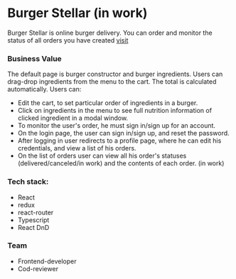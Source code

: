 # Burger Stellar (in work)

Burger Stellar is online burger delivery. You can order and monitor the status of all orders you have created [visit](https://react-burger-yp.vercel.app)

### Business Value

The default page is burger constructor and burger ingredients.
Users can drag-drop ingredients from the menu to the cart. The total is calculated automatically.
Users can:

- Edit the cart, to set particular order of ingredients in a burger.
- Click on ingredients in the menu to see full nutrition information of clicked ingredient in a modal window.
- To monitor the user's order, he must sign in/sign up for an account.
- On the login page, the user can sign in/sign up, and reset the password.
- After logging in user redirects to a profile page, where he can edit his credentials, and view a list of his orders.
- On the list of orders user can view all his order's statuses (delivered/canceled/in work) and the contents of each order. (in work)

### Tech stack:

- React
- redux
- react-router
- Typescript
- React DnD

### Team

- Frontend-developer
- Cod-reviewer
